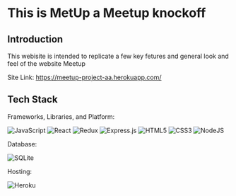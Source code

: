 # This is MetUp a Meetup knockoff

## Introduction
  This webisite is intended to replicate a few key fetures and general look and feel of the website Meetup
  
  Site Link: https://meetup-project-aa.herokuapp.com/
  
## Tech Stack
  Frameworks, Libraries, and Platform:
  
  ![JavaScript](https://img.shields.io/badge/javascript-%23323330.svg?style=for-the-badge&logo=javascript&logoColor=%23F7DF1E) ![React](https://img.shields.io/badge/react-%2320232a.svg?style=for-the-badge&logo=react&logoColor=%2361DAFB) ![Redux](https://img.shields.io/badge/redux-%23593d88.svg?style=for-the-badge&logo=redux&logoColor=white) ![Express.js](https://img.shields.io/badge/express.js-%23404d59.svg?style=for-the-badge&logo=express&logoColor=%2361DAFB) ![HTML5](https://img.shields.io/badge/html5-%23E34F26.svg?style=for-the-badge&logo=html5&logoColor=white) 	![CSS3](https://img.shields.io/badge/css3-%231572B6.svg?style=for-the-badge&logo=css3&logoColor=white) ![NodeJS](https://img.shields.io/badge/node.js-6DA55F?style=for-the-badge&logo=node.js&logoColor=white)
  
  Database:
  
  ![SQLite](https://img.shields.io/badge/sqlite-%2307405e.svg?style=for-the-badge&logo=sqlite&logoColor=white)
  
  Hosting:
  
  ![Heroku](https://img.shields.io/badge/heroku-%23430098.svg?style=for-the-badge&logo=heroku&logoColor=white)
